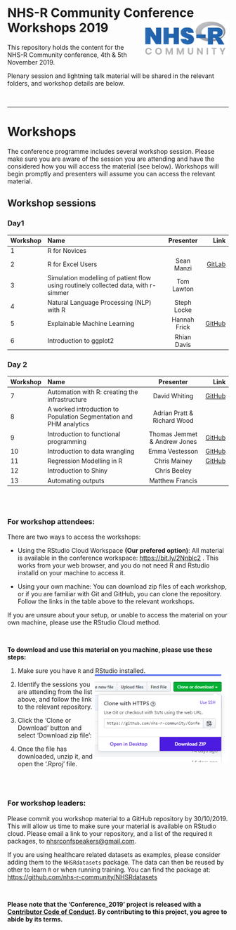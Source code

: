 
# NHS-R Community Conference Workshops 2019 <a href='https://nhsrcommunity.com/'><img src='man/figures/logo.png' align="right" height="80" /></a>

This repository holds the content for the NHS-R Community conference,
4th & 5th November 2019.

Plenary session and lightning talk material will be shared in the
relevant folders, and workshop details are below.

<br>

-----

# Workshops

The conference programme includes several workshop session. Please make
sure you are aware of the session you are attending and have the
considered how you will access the material (see below). Workshops will
begin promptly and presenters will assume you can access the relevant
material.

## Workshop sessions

### Day1

| Workshop | Name                                                                               |  Presenter   |                                                                           Link |
| -------- | :--------------------------------------------------------------------------------- | :----------: | -----------------------------------------------------------------------------: |
| 1        | R for Novices                                                                      |              |                                                                                |
| 2        | R for Excel Users                                                                  |  Sean Manzi  |                 [GitLab](https://gitlab.com/SManzi/r-for-excel-users-workshop) |
| 3        | Simulation modelling of patient flow using routinely collected data, with r-simmer |  Tom Lawton  |                                                                                |
| 4        | Natural Language Processing (NLP) with R                                           | Steph Locke  |                                                                                |
| 5        | Explainable Machine Learning                                                       | Hannah Frick | [GitHub](https://github.com/MangoTheCat/explainable-machine-learning-workshop) |
| 6        | Introduction to ggplot2                                                            | Rhian Davis  |                                                                                |

### Day 2

| Workshop | Name                                                               |          Presenter           |                                                                                      Link |
| -------- | :----------------------------------------------------------------- | :--------------------------: | ----------------------------------------------------------------------------------------: |
| 7        | Automation with R: creating the infrastructure                     |        David Whiting         |                                     [GitHub](https://github.com/daudi/NHS-R-workshop2019) |
| 8        | A worked introduction to Population Segmentation and PHM analytics | Adrian Pratt & Richard Wood  |                                                                                           |
| 9        | Introduction to functional programming                             | Thomas Jemmet & Andrew Jones |                   [GitHub](https://github.com/tomjemmett/Functional_Programming_Workshop) |
| 10       | Introduction to data wrangling                                     |        Emma Vestesson        | [GitHub](https://github.com/THF-evaluative-analytics/NHSR-introduction-to-data-wrangling) |
| 11       | Regression Modelling in R                                          |         Chris Mainey         |                    [GitHub](https://github.com/chrismainey/Regression_Modelling_NHSR2019) |
| 12       | Introduction to Shiny                                              |         Chris Beeley         |                                                                                           |
| 13       | Automating outputs                                                 |       Matthew Francis        |                                                                                           |

<br><br>

### For workshop attendees:

There are two ways to access the workshops:

  - Using the RStudio Cloud Workspace **(Our prefered option)**: All
    material is available in the conference workspace:
    <https://bit.ly/2Nnblc2> . This works from your web browser, and you
    do not need R and Rstudio installd on your machine to access it.

  - Using your own machine: You can download zip files of each workshop,
    or if you are familiar with Git and GitHub, you can clone the
    repository. Follow the links in the table above to the relevant
    workshops.

If you are unsure about your setup, or unable to access the material on
your own machine, please use the RStudio Cloud method.

<br>

**To download and use this material on you machine, please use these
steps:**

1.  Make sure you have `R` and RStudio installed.
    <img src='man/figures/dwn_clone.png' align="right" height="200" />

2.  Identify the sessions you are attending from the list above, and
    follow the link to the relevant repository.

3.  Click the ‘Clone or Download’ button and select ‘Download zip file’:

4.  Once the file has downloaded, unzip it, and open the ‘.Rproj’ file.

<br><br>

### For workshop leaders:

Please commit you workshop material to a GitHub repository by
30/10/2019. This will allow us time to make sure your material is
available on RStudio cloud. Please email a link to your repository, and
a list of the required `R` packages, to
[nhsrconfspeakers@gmail.com](mailto:nhsrconfspeakers@gmail).

If you are using healthcare related datasets as examples, please
consider adding them to the `NHSRdatasets` package. The data can then be
reused by other to learn `R` or when running training. You can find the
package at: <https://github.com/nhs-r-community/NHSRdatasets>

<br>

**Please note that the ‘Conference\_2019’ project is released with a
[Contributor Code of Conduct](CODE_OF_CONDUCT.md). By contributing to
this project, you agree to abide by its terms.**
